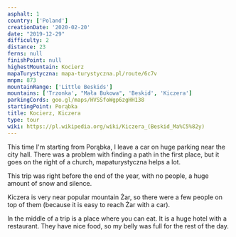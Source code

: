 ```yaml
---
asphalt: 1
country: ['Poland']
creationDate: '2020-02-20'
date: "2019-12-29"
difficulty: 2
distance: 23
ferns: null
finishPoint: null
highestMountain: Kocierz
mapaTurystyczna: mapa-turystyczna.pl/route/6c7v
mnpm: 873
mountainRange: ['Little Beskids']
mountains: ['Trzonka', "Mała Bukowa", 'Beskid', 'Kiczera']
parkingCords: goo.gl/maps/HVSSfoWgp6zgHH138
startingPoint: Porąbka
title: Kocierz, Kiczera
type: tour
wiki: https://pl.wikipedia.org/wiki/Kiczera_(Beskid_Ma%C5%82y)
---
```


This time I'm starting from Porąbka, I leave a car on huge parking near the city hall.
There was a problem with finding a path in the first place, but it goes on the right of a church, mapaturystyczna helps a lot.

This trip was right before the end of the year, with no people, a huge amount of snow and silence.

Kiczera is very near popular mountain Żar, so there were a few people on top of them (because it is easy to reach Żar with a car).

In the middle of a trip is a place where you can eat. It is a huge hotel with a restaurant. They have nice food, so my belly was full for the rest of the day.
